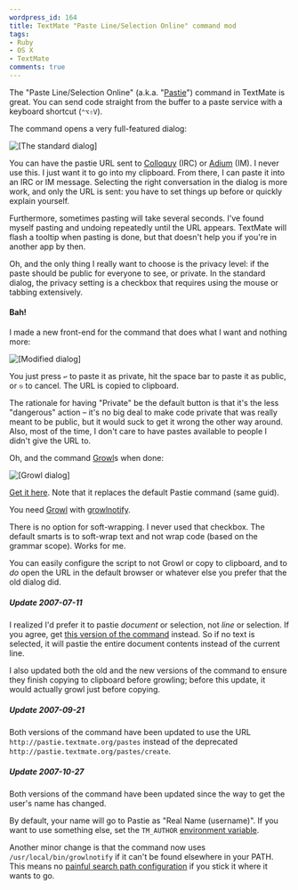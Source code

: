 ```yaml
---
wordpress_id: 164
title: TextMate "Paste Line/Selection Online" command mod
tags:
- Ruby
- OS X
- TextMate
comments: true
---
```

The "Paste Line/Selection Online" (a.k.a. "<a href="http://pastie.caboo.se/">Pastie</a>") command in TextMate is great. You can send code straight from the buffer to a paste service with a keyboard shortcut (<code>&#x2303;&#x2325;&#x21E7;V</code>).

The command opens a very full-featured dialog:

<p class="center"><img src="/uploads/tm_pastie-standard.png" alt="[The standard dialog]" /></p>

You can have the pastie URL sent to <a href="http://colloquy.info/">Colloquy</a> (IRC) or <a href="http://adiumx.com/">Adium</a> (IM). I never use this. I just want it to go into my clipboard. From there, I can paste it into an IRC or IM message. Selecting the right conversation in the dialog is more work, and only the URL is sent: you have to set things up before or quickly explain yourself.

<!--more-->

Furthermore, sometimes pasting will take several seconds. I've found myself pasting and undoing repeatedly until the URL appears. TextMate will flash a tooltip when pasting is done, but that doesn't help you if you're in another app by then.

Oh, and the only thing I really want to choose is the privacy level: if the paste should be public for everyone to see, or private. In the standard dialog, the privacy setting is a checkbox that requires using the mouse or tabbing extensively.

<h4>Bah!</h4>

I made a new front-end for the command that does what I want and nothing more:

<p class="center"><img src="/uploads/tm_pastie-mod.png" alt="[Modified dialog]" /></p>

You just press <code>&#x21A9;</code> to paste it as private, hit the space bar to paste it as public, or <code>&#x238B;</code> to cancel. The URL is copied to clipboard.

The rationale for having "Private" be the default button is that it's the less "dangerous" action – it's no big deal to make code private that was really meant to be public, but it would suck to get it wrong the other way around. Also, most of the time, I don't care to have pastes available to people I didn't give the URL to.

Oh, and the command <a href="http://growl.info/">Growl</a>s when done:

<p class="center"><img src="/uploads/tm_pastie-growl.png" alt="[Growl dialog]" /></p>

<a href="/uploads/pastie_mod.tmCommand">Get it here</a>. Note that it replaces the default Pastie command (same guid).

You need <a href="http://growl.info/">Growl</a> with <a href="http://growl.info/documentation/growlnotify.php">growlnotify</a>.

There is no option for soft-wrapping. I never used that checkbox. The default smarts is to soft-wrap text and not wrap code (based on the grammar scope). Works for me.

You can easily configure the script to not Growl or copy to clipboard, and to <em>do</em> open the URL in the default browser or whatever else you prefer that the old dialog did.

<div class="updated">
<h5>Update 2007-07-11</h5>
I realized I'd prefer it to pastie <em>document</em> or selection, not <em>line</em> or selection. If you agree, get <a href="/uploads/pastie_mod2.tmCommand">this version of the command</a> instead. So if no text is selected, it will pastie the entire document contents instead of the current line.

I also updated both the old and the new versions of the command to ensure they finish copying to clipboard before growling; before this update, it would actually growl just before copying.
</div>

<div class="updated">
<h5>Update 2007-09-21</h5>
Both versions of the command have been updated to use the URL <code>http://pastie.textmate.org/pastes</code> instead of the deprecated <code>http://pastie.textmate.org/pastes/create</code>.
</div>

<div class="updated">
<h5>Update 2007-10-27</h5>
Both versions of the command have been updated since the way to get the user's name has changed.

By default, your name will go to Pastie as "Real Name (username)". If you want to use something else, set the <code>TM_AUTHOR</code> <a href="http://macromates.com/textmate/manual/environment_variables#static_variables">environment variable</a>.

Another minor change is that the command now uses <code>/usr/local/bin/growlnotify</code> if it can't be found elsewhere in your PATH. This means no <a href="http://macromates.com/textmate/manual/shell_commands#search_path">painful search path configuration</a> if you stick it where it wants to go.
</div>
